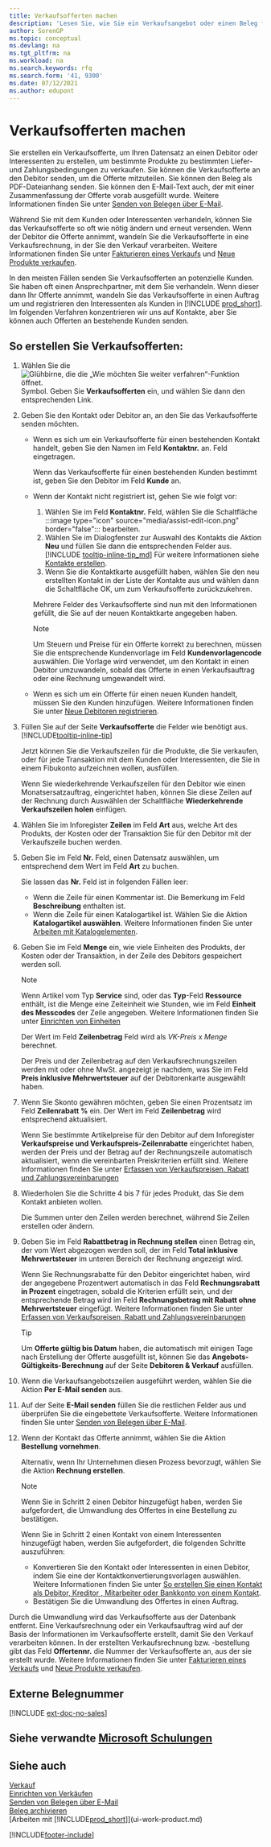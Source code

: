 ```yaml
---
title: Verkaufsofferten machen
description: 'Lesen Sie, wie Sie ein Verkaufsangebot oder einen Beleg für eine Angebotsanfrage (RFQ) erstellen, um Ihr Angebot an einen Debitor oder Interessenten zum Verkauf von Produkten zu bestimmten Bedingungen zu erstellen.'
author: SorenGP
ms.topic: conceptual
ms.devlang: na
ms.tgt_pltfrm: na
ms.workload: na
ms.search.keywords: rfq
ms.search.form: '41, 9300'
ms.date: 07/12/2021
ms.author: edupont
---
```

# <a name="make-sales-quotes" />Verkaufsofferten machen

Sie erstellen ein Verkaufsofferte, um Ihren Datensatz an einen Debitor oder Interessenten zu erstellen, um bestimmte Produkte zu bestimmten Liefer- und Zahlungsbedingungen zu verkaufen. Sie können die Verkaufsofferte an den Debitor senden, um die Offerte mitzuteilen. Sie können den Beleg als PDF-Dateianhang senden. Sie können den E-Mail-Text auch, der mit einer Zusammenfassung der Offerte vorab ausgefüllt wurde. Weitere Informationen finden Sie unter [Senden von Belegen über E-Mail](ui-how-send-documents-email.md).

Während Sie mit dem Kunden oder Interessenten verhandeln, können Sie das Verkaufsofferte so oft wie nötig ändern und erneut versenden. Wenn der Debitor die Offerte annimmt, wandeln Sie die Verkaufsofferte in eine Verkaufsrechnung, in der Sie den Verkauf verarbeiten. Weitere Informationen finden Sie unter [Fakturieren eines Verkaufs](sales-how-invoice-sales.md) und [Neue Produkte verkaufen](sales-how-sell-products.md).

In den meisten Fällen senden Sie Verkaufsofferten an potenzielle Kunden. Sie haben oft einen Ansprechpartner, mit dem Sie verhandeln. Wenn dieser dann Ihr Offerte annimmt, wandeln Sie das Verkaufsofferte in einen Auftrag um und registrieren den Interessenten als Kunden in [!INCLUDE [prod_short](includes/prod_short.md)]. Im folgenden Verfahren konzentrieren wir uns auf Kontakte, aber Sie können auch Offerten an bestehende Kunden senden.  

## <a name="to-create-a-sales-quote" />So erstellen Sie Verkaufsofferten:

1. Wählen Sie die ![Glühbirne, die die „Wie möchten Sie weiter verfahren“-Funktion öffnet.](media/ui-search/search_small.png "Tell me-Funktion") Symbol. Geben Sie **Verkaufsofferten** ein, und wählen Sie dann den entsprechenden Link.
2. Geben Sie den Kontakt oder Debitor an, an den Sie das Verkaufsofferte senden möchten.

    - Wenn es sich um ein Verkaufsofferte für einen bestehenden Kontakt handelt, geben Sie den Namen im Feld **Kontaktnr.** an. Feld eingetragen.  

        Wenn das Verkaufsofferte für einen bestehenden Kunden bestimmt ist, geben Sie den Debitor im Feld **Kunde** an.
    - Wenn der Kontakt nicht registriert ist, gehen Sie wie folgt vor:

        1. Wählen Sie im Feld **Kontaktnr.** Feld, wählen Sie die Schaltfläche :::image type="icon" source="media/assist-edit-icon.png" border="false"::: bearbeiten.
        2. Wählen Sie im Dialogfenster zur Auswahl des Kontakts die Aktion **Neu** und füllen Sie dann die entsprechenden Felder aus. [!INCLUDE [tooltip-inline-tip_md](includes/tooltip-inline-tip_md.md)] Für weitere Informationen siehe [Kontakte erstellen](marketing-create-contact-companies.md).  
        3. Wenn Sie die Kontaktkarte ausgefüllt haben, wählen Sie den neu erstellten Kontakt in der Liste der Kontakte aus und wählen dann die Schaltfläche OK, um zum Verkaufsofferte zurückzukehren.

        Mehrere Felder des Verkaufsofferte sind nun mit den Informationen gefüllt, die Sie auf der neuen Kontaktkarte angegeben haben.

        > [!NOTE]
        > Um Steuern und Preise für ein Offerte korrekt zu berechnen, müssen Sie die entsprechende Kundenvorlage im Feld **Kundenvorlagencode** auswählen. Die Vorlage wird verwendet, um den Kontakt in einen Debitor umzuwandeln, sobald das Offerte in einen Verkaufsauftrag oder eine Rechnung umgewandelt wird.
    -  Wenn es sich um ein Offerte für einen neuen Kunden handelt, müssen Sie den Kunden hinzufügen. Weitere Informationen finden Sie unter [Neue Debitoren registrieren](sales-how-register-new-customers.md).  

3. Füllen Sie auf der Seite **Verkaufsofferte** die Felder wie benötigt aus. [!INCLUDE[tooltip-inline-tip](includes/tooltip-inline-tip_md.md)]  

    Jetzt können Sie die Verkaufszeilen für die Produkte, die Sie verkaufen, oder für jede Transaktion mit dem Kunden oder Interessenten, die Sie in einem Fibukonto aufzeichnen wollen, ausfüllen.  

    Wenn Sie wiederkehrende Verkaufszeilen für den Debitor wie einen Monatsersatzauftrag, eingerichtet haben, können Sie diese Zeilen auf der Rechnung durch Auswählen der Schaltfläche **Wiederkehrende Verkaufszeilen holen** einfügen.  

4. Wählen Sie im Inforegister **Zeilen** im Feld **Art** aus, welche Art des Produkts, der Kosten oder der Transaktion Sie für den Debitor mit der Verkaufszeile buchen werden.
5. Geben Sie im Feld **Nr.** Feld, einen Datensatz auswählen, um entsprechend dem Wert im Feld **Art** zu buchen.

    Sie lassen das **Nr.** Feld ist in folgenden Fällen leer:
    - Wenn die Zeile für einen Kommentar ist. Die Bemerkung im Feld **Beschreibung** enthalten ist.
    - Wenn die Zeile für einen Katalogartikel ist. Wählen Sie die Aktion **Katalogartikel auswählen**. Weitere Informationen finden Sie unter [Arbeiten mit Katalogelementen](inventory-how-work-nonstock-items.md).

6. Geben Sie im Feld **Menge** ein, wie viele Einheiten des Produkts, der Kosten oder der Transaktion, in der Zeile des Debitors gespeichert werden soll.

    > [!NOTE]  
    >  Wenn Artikel vom Typ **Service** sind, oder das **Typ**-Feld **Ressource** enthält, ist die Menge eine Zeiteinheit wie Stunden, wie im Feld **Einheit des Messcodes** der Zeile angegeben. Weitere Informationen finden Sie unter [Einrichten von Einheiten](inventory-how-setup-units-of-measure.md)

    Der Wert im Feld **Zeilenbetrag** Feld wird als *VK-Preis* x *Menge* berechnet.  

    Der Preis und der Zeilenbetrag auf den Verkaufsrechnungszeilen werden mit oder ohne MwSt. angezeigt je nachdem, was Sie im Feld **Preis inklusive Mehrwertsteuer** auf der Debitorenkarte ausgewählt haben.  
7. Wenn Sie Skonto gewähren möchten, geben Sie einen Prozentsatz im Feld **Zeilenrabatt %** ein. Der Wert im Feld **Zeilenbetrag** wird entsprechend aktualisiert.  

    Wenn Sie bestimmte Artikelpreise für den Debitor auf dem Inforegister **Verkaufspreise und Verkaufspreis-Zeilenrabatte** eingerichtet haben, werden der Preis und der Betrag auf der Rechnungszeile automatisch aktualisiert, wenn die vereinbarten Preiskriterien erfüllt sind. Weitere Informationen finden Sie unter [Erfassen von Verkaufspreisen, Rabatt und Zahlungsvereinbarungen](sales-how-record-sales-price-discount-payment-agreements.md)  
8. Wiederholen Sie die Schritte 4 bis 7 für jedes Produkt, das Sie dem Kontakt anbieten wollen.

    Die Summen unter den Zeilen werden berechnet, während Sie Zeilen erstellen oder ändern.  
9. Geben Sie im Feld **Rabattbetrag in Rechnung stellen** einen Betrag ein, der vom Wert abgezogen werden soll, der im Feld **Total inklusive Mehrwertsteuer** im unteren Bereich der Rechnung angezeigt wird.

    Wenn Sie Rechnungsrabatte für den Debitor eingerichtet haben, wird der angegebene Prozentwert automatisch in das Feld **Rechnungsrabatt in Prozent** eingetragen, sobald die Kriterien erfüllt sein, und der entsprechende Betrag wird im Feld **Rechnungsbetrag mit Rabatt ohne Mehrwertsteuer** eingefügt. Weitere Informationen finden Sie unter [Erfassen von Verkaufspreisen, Rabatt und Zahlungsvereinbarungen](sales-how-record-sales-price-discount-payment-agreements.md)

    > [!TIP]
    > Um **Offerte gültig bis Datum** haben, die automatisch mit einigen Tage nach Erstellung der Offerte ausgefüllt ist, können Sie das **Angebots-Gültigkeits-Berechnung** auf der Seite **Debitoren & Verkauf** ausfüllen.

10. Wenn die Verkaufsangebotszeilen ausgeführt werden, wählen Sie die Aktion **Per E-Mail senden** aus.
11. Auf der Seite **E-Mail senden** füllen Sie die restlichen Felder aus und überprüfen Sie die eingebettete Verkaufsofferte. Weitere Informationen finden Sie unter [Senden von Belegen über E-Mail](ui-how-send-documents-email.md).
12. Wenn der Kontakt das Offerte annimmt, wählen Sie die Aktion **Bestellung vornehmen**.  

    Alternativ, wenn Ihr Unternehmen diesen Prozess bevorzugt, wählen Sie die Aktion **Rechnung erstellen**.  
    > [!NOTE]
    > Wenn Sie in Schritt 2 einen Debitor hinzugefügt haben, werden Sie aufgefordert, die Umwandlung des Offertes in eine Bestellung zu bestätigen.  
    >
    > Wenn Sie in Schritt 2 einen Kontakt von einem Interessenten hinzugefügt haben, werden Sie aufgefordert, die folgenden Schritte auszuführen:
    >
    >  - Konvertieren Sie den Kontakt oder Interessenten in einen Debitor, indem Sie eine der Kontaktkonvertierungsvorlagen auswählen. Weitere Informationen finden Sie unter [So erstellen Sie einen Kontakt als Debitor, Kreditor , Mitarbeiter oder Bankkonto von einem Kontakt](marketing-create-contact-companies.md#to-create-a-customer-vendor-employee-or-bank-account-from-a-contact).  
    > - Bestätigen Sie die Umwandlung des Offertes in einen Auftrag.

Durch die Umwandlung wird das Verkaufsofferte aus der Datenbank entfernt. Eine Verkaufsrechnung oder ein Verkaufsauftrag wird auf der Basis der Informationen im Verkaufsofferte erstellt, damit Sie den Verkauf verarbeiten können. In der erstellten Verkaufsrechnung bzw. -bestellung gibt das Feld **Offertennr.** die Nummer der Verkaufsofferte an, aus der sie erstellt wurde. Weitere Informationen finden Sie unter [Fakturieren eines Verkaufs](sales-how-invoice-sales.md) und [Neue Produkte verkaufen](sales-how-sell-products.md).  

## <a name="external-document-number" />Externe Belegnummer

[!INCLUDE [ext-doc-no-sales](includes/ext-doc-no-sales.md)]

## <a name="see-related-microsoft-trainingtrainingmodulescreate-sales-documents-dynamics-365-business-central" />Siehe verwandte [Microsoft Schulungen](/training/modules/create-sales-documents-dynamics-365-business-central/)

## <a name="see-also" />Siehe auch

[Verkauf](sales-manage-sales.md)  
[Einrichten von Verkäufen](sales-setup-sales.md)  
[Senden von Belegen über E-Mail](ui-how-send-documents-email.md)  
[Beleg archivieren](across-how-to-archive-documents.md)  
[Arbeiten mit [!INCLUDE[prod_short](includes/prod_short.md)]](ui-work-product.md)  

[!INCLUDE[footer-include](includes/footer-banner.md)]
